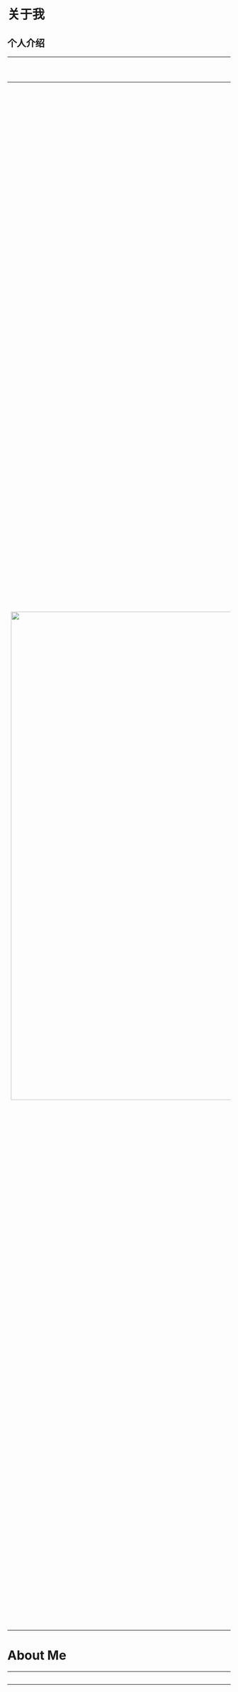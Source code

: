 # 关于我
## 个人介绍
| 照片 | 简要介绍 |
|----------|--------------------------|
|<img src="photo.png" align="left" width="1100"/>|**_肖亮_**，南京理工大学，紫金卓越教授，博士生导师，工学博士。入选国家万人计划科技创新领军人才、江苏省333工程领军科技人才（第二层次）、江苏省青蓝工程学术带头人，江苏省六大人才高峰计划。现任计算机学院副院长、教育部高维信息智能感知与系统重点实验室副主任、江苏省光谱信息感知与系统重点实验室副主任，CCF理事和杰出会员，中国计算机学会计算机视觉专委委员，江苏省计算机学会常务理事和学术工委主任。通过承担国家重点研发课题、科技部重大仪器专项、国家自然基金、江苏省前沿技术等国家级和省部级任务20余项，研制低空遥感大模型、多模态遥感智能解译系统、工业场景数字孪生和虚拟交互系统等，取得行业应用，获省部级科学技术奖7项。近五年，IEEE 汇刊、CVPR、ICCV等发表论文100余篇。拥有发明专利40余项；出版《现代图像处理学导论》《多源空谱遥感融合表示学习》等专著或教材5本，《图像分析基础》、《数据科学与工程》等3门课程获得省部级优秀课程，中国图象图形学会高等学校教育教学成果二等奖1项。|


# About Me
| Photo | Introduction |
|----------|--------------------------|
|<img src="photo.png" align="left" width="1100"/>|**_Liang Xiao_** is a Zijin Distinguished Professor and Ph.D. supervisor at Nanjing University of Science and Technology. He has been recognized as a Leading Talent in Technological Innovation under the National Ten Thousand Talents Program and holds multiple provincial talent titles. He currently serves as Vice Dean of the School of Computer Science and Deputy Director of two key laboratories under the Ministry of Education and Jiangsu Province. His research focuses on remote sensing, computer vision, and intelligent perception systems. He has led over 20 national and provincial projects, published more than 100 papers in top journals and conferences such as IEEE Transactions, CVPR, and ICCV, and holds over 40 invention patents. He has received 7 provincial and ministerial-level Science and Technology Awards and authored several influential textbooks in image processing and remote sensing.|


 <table>
  <tr >
    <td>姓 名</td><td  width="280px">肖亮</td>
    <td>性 别</td><td  width="280px">男</td>
  </tr>
  <tr>
    <td>出生年月</td><td>1976年2月</td>
    <td>籍贯</td><td>湖南长沙</td>
  </tr>
  <tr>
    <td>民 族</td><td>汉族</td>
    <td>政治面貌</td><td>中国共产党党员</td>
  </tr>
  <tr>
    <td>最高学历</td><td>研究生毕业</td>
    <td>最后学位</td><td>工学博士</td>
  </tr>
  <tr>
    <td>技术职称</td><td>教授</td>
    <td>导师类别</td><td>博士生导师</td>
  </tr>
  <tr>
    <td>导师类型</td><td>校内</td>
    <td>兼职导师</td><td>否</td>
  </tr>
  <tr>
    <td>行政职务</td><td>副院长</td>
    <td>Email</td><td>xiaoliang@mail.njust.edu.cn</td>
  </tr>
  <tr>
    <td>工作单位</td><td>南京理工大学计算机科学与工程学院</td>
    <td>邮政编码</td><td>210094</td>
  </tr>
  <tr>
    <td>通讯地址</td><td>南京市孝陵卫200号</td>
    <td>个人主页</td><td><a href="https://www.researchgate.net/profile/Liang-Xiao-14">https://www.researchgate.net/profile/Liang-Xiao-14</a></td>
  </tr>
  <tr>
    <td>单位电话</td><td>025-84315645</td>
    <td>信息更新时间</td><td>2024年11月22日</td>
  </tr>
</table> 

## 指导学科
<table border="1" cellspacing="0" cellpadding="6" style="border-collapse:collapse; width:100%;">
  <tr>
    <td style="width:80px;">学科专业(主)</td>
    <td style="width:250px;">081203计算机应用技术</td>
    <td style="width:80px;">招生类别</td>
    <td style="width:100px;">博、硕士</td>
    <td style="width:80px;">所在学院</td>
    <td>计算机科学与工程学院</td>
  </tr>
  <tr>
    <td>研究方向</td>
    <td colspan="5">
      人工智能应用基础、机器学习与智能信息处理等研究；计算机视觉与图像理解；光谱成像与智能解译系统应用；
      多模态遥感AI基础模型与垂直类行业应用模型；虚拟现实与智能图形等<br/>
      前期合作研发开源医学影像系统
      <a href="http://www.farsight-toolkit.org/wiki/Roysam_Laboratory" target="_blank">
        http://www.farsight-toolkit.org/wiki/Roysam_Laboratory
      </a> 等
    </td>
  </tr>
  <tr>
    <td>学科专业(辅)</td>
    <td>0835软件工程</td>
    <td>招生类别</td>
    <td>博、硕士</td>
    <td>所在学院</td>
    <td>计算机科学与工程学院</td>
  </tr>
  <tr>
    <td>研究方向</td>
    <td colspan="5">
      智能软件测试、AI系统可靠性和深度学习可解释性分析、领域软件服务计算与系统、真域感图形渲染与软件
    </td>
  </tr>
</table>

## 工作经历
- 2013.4-至今, 南京理工大学, 计算机科学与工程学院, 教授
- 2007.4-2013.3, 南京理工大学, 计算机科学与工程学院, 副教授
- 2004.3-2007.4, 南京理工大学, 计算机科学与工程学院, 讲师
- 2009.6-2010.7, 美国伦斯勒理工学院, 博士后, 合作导师: Badrineath Roysam
- 2006.1-2008.12, 南京理工大学控制科学与工程博士后流动站, 博士后, 合作导
师: 韦志辉

## 教育经历
- 1999.9–2004.3, 南京理工大学, 计算机应用技术, 博士, 导师: 吴慧中
- 1995.9–1999.7, 南京理工大学, 计算数学与应用软件, 学士,导师: 韦志辉

## 获奖、荣誉称号
- 国家级科技领军人才计划，2023；
- “岩心多参数数字化扫描装备研发与产业化应用”,自然资源科学技术奖，二等奖，2023，排名5.
- “高分辨率光谱智能感知与解译系统关键技术与应用”，江苏省科学技术奖，二等奖，2022，排名1；
- "公共安全视域下社会治理的赋能技术研究"， 中国指挥与控制学会科学技术奖，一等奖，2022，排名4.
- 江苏省333工程领军科技人才（第二层次），2022
- 江苏省青蓝工程中青年学术带头人，2020
- “小型机载成像光谱仪关键技术与应用”，国土资源科学技术奖，二等奖，2020，排名2；
- “基于空谱联合结构化特征的高光谱图像分析方法与应用技术”，江苏省科学技术奖，二等奖，2019，排名3；
- “红外矿物光谱数据综合处理系统”，国土资源科学技术二等奖，2018，排名4；
- “遥感地质应用微型高光谱成像仪与数据分析系统”，第二届军民两用技术创新应用大赛，铜奖，2017，排名1；
- “高性能图像与视频超分辨支撑理论与应用技术”，江苏省科学技术奖，三等奖, 2013, 排名1.
- 江苏省六大人才高峰，2012；
- 江苏省333工程中青年学术带头人，2011；
- 江苏省青蓝工程青年骨干教师，2008。
## 社会、学会及学术兼职
- 2011年担任江苏省光谱成像与智能感知重点实验室副主任;
- 2015年担任教育部高维信息智能感知与系统重点实验室副主任；
- CCF 理事和CCF 杰出会员
- 江苏省工业与应用数学学会理事
- 江苏省人工智能学会智能遥感专委会副主任
- 江苏省计算机学会学术工委执行主任
- CCF 秀湖会议AC委员，CCF 青年工委执委，CCF 计算机视觉专委委员，CCF 计算机应用专委委员
- IEEE Senior Member、ACM等会员
- CCF YOCSEF南京 2018-2019 主席，CCF 南京会员中心副主席【2018-2022】
- IEEE TPAMI、IEEE TIP、 IEEE TGRS、IEEE TNNLS、IEEE JSTARS、IEEE TSP、IEEE GRSL 等长期审稿人，若干国际期刊客座编辑
- 科技部项目、国家自然科学基金、人才项目评审、会评等专家
## 科研项目
- 江苏省地质局科研项目，航空多源遥感数据融合与智能化信息提取及应用研究，2023KY11，2023.9-2025.12
- 某部委项目. XXX数据驱动建模, 50万，子任务负责人
- 某部委项目. XXX交互式三维场景与基础服务系统，2588万，参与
- 国家自然科学基金【面上】，正则化模型与深度生成先验联合驱动的高光谱压缩快照重建方法，62471235，2025.1-2028.12，51万，主持
- 基于多模态预训练模型的发型生成方法研究，企业委托，20万，主持
- 基于双相机的高光谱低秩张量融合计算成像方法，专利成果转让，主持
- 江苏省前沿技术研发计划，低空多模态遥感基础模型与智能解译技术研发， BF2024070，2024.9-2027.8，1000万，主持
- 华为合作项目，移动端流体仿真平台项目，2024.9-2027.6，98.8万，主持
## 近期代表性项目
- 国家自然科学基金【面上】. 基于张量低秩和深度先验的高光谱与多光谱图像融合理论与方法，61871226，2019.1-2022.12，66万，主持
- 国家重点研发课题, 大视场机载高光谱成像数据处理与智能分析软件研发，2016YF01360， 2016.6-2020.12， 380万，主持
- 国家自然科学基金【面上】.高光谱图像联合超分辨与分类的结构化稀疏学习理论与算法，61571230，2016.1-2019.12，58万，主持
- 江苏省重点研发计划，面向公共安全的融合计算光谱视频成像技术与系统，2018.7-2022.12，60万，主持
- 国家自然科学基金重点项目，图像融合识别与 导向过程的数学理论与方法，2015.1-2020.12，280万，参与
- 国家重大科学仪器设备开发专项，岩心光谱扫描仪与产业化，2012.6-2018.12，3500万，子任务负责人
- 华为：智慧运营软件研发， 114万，主持
- 中央高校基本业务项目-重大重点项目培育专项，  融合计算光谱视频成像仪研发 30918011104， 30万
- 国家自然科学基金【面上】，结合时空统计学习的视频超分辨自适应稀疏正则化理论与算法，61171165，2012-01-01至2015-12-31 , 60万，主持
- 国家自然科学基金， 基于形态分量分析的图像超分辨重建机理与算法研究，60802039， 2009-01-01至2011-12-31 , 20万，主持
## 发表论文
- More paper : [ [Click Here](https://dblp.org/pid/x/LiangXiao1.html) ]
- Ling Hu, Qichao Liu, Jia Liu, Liang Xiao:PRBCD-Net: Predict-Refining-Involved Bidirectional Contrastive Difference Network for Unsupervised Change Detection. IEEE Trans. Geosci. Remote. Sens. 61: 1-17 (2023)
- Wenzhen Wang, Fang Liu, Jia Liu, Liang Xiao:Cross-Domain Few-Shot Hyperspectral Image Classification With Class-Wise Attention. IEEE Trans. Geosci. Remote. Sens. 61: 1-18 (2023)
- Wenzhen Wang, Fang Liu, Wenzhi Liao, Liang Xiao:Cross-Modal Graph Knowledge Representation and Distillation Learning for Land Cover Classification. IEEE Trans. Geosci. Remote. Sens. 61: 1-18 (2023)
- Huicong Wu, Liang Xiao, Le Sun, Byeungwoo Jeon:A Novel Video Stabilization Model With Motion Morphological Component Priors. IEEE Trans. Multim. 25: 389-404 (2023)
- Jia Liu, Maoguo Gong, Liang Xiao，et.al:Evolving Connections in Group of Neurons for Robust Learning. IEEE Trans. Cybern. 52(5): 3069-3082 (2022)
- Ling Hu, Jia Liu, Liang Xiao.A Total Variation Regularized Bipartite Network for Unsupervised Change Detection. IEEE Trans. Geosci. Remote. Sens. 60: 1-18 (2022)
- Nan Huang, Liang Xiao, Jianjun Liu, Jocelyn Chanussot:Graph Convolutional Sparse Subspace Coclustering With Nonnegative Orthogonal Factorization for Large Hyperspectral Images. IEEE Trans. Geosci. Remote. Sens. 60: 1-16 (2022)
- Nan Huang, Liang Xiao, Yang Xu, Jocelyn Chanussot:A Bipartite Graph Partition-Based Coclustering Approach With Graph Nonnegative Matrix Factorization for Large Hyperspectral Images. IEEE Trans. Geosci. Remote. Sens. 60: 1-18 (2022)
- Qichao Liu, Liang Xiao, Jingxiang Yang, Zhihui Wei:Multilevel Superpixel Structured Graph U-Nets for Hyperspectral Image Classification. IEEE Trans. Geosci. Remote. Sens. 60: 1-15 (2022
- Hao Chen, Yangzhun Zhou, Jun Li, Xiu-Shen Wei, Liang Xiao:Self-Supervised Multi-Category Counting Networks for Automatic Check-Out. IEEE Trans. Image Process. 31: 3004-3016 (2022)
- Huicong Wu, Liang Xiao, Zhihui Wei:Simultaneous Video Stabilization and Rolling Shutter Removal. IEEE Trans. Image Process. 30: 4637-4652 (2021)
- Jie Song, Liang Xiao, Mohsen Molaei, Zhichao Lian:Sparse Coding Driven Deep Decision Tree Ensembles for Nucleus Segmentation in Digital Pathology Images. IEEE Trans. Image Process. 30: 8088-8101 (2021)
- Jianjun Liu, Zebin Wu, Liang Xiao, Jun Sun, Hong Yan:A Truncated Matrix Decomposition for Hyperspectral Image Super-Resolution. IEEE Trans. Image Process. 29: 8028-8042 (2020)
## 出版专著和教材
- 肖亮*, 杨劲翔,刘芳. 现代图像处理学导论，北京，科学出版社，2023..10
- 肖亮*, 杨劲翔, 徐洋, 赵永强[著]. 多源空谱遥感图像融合的表示学习方法, 北京, 科学出版社, 2021.7.
- 肖亮*; 刘鹏飞[著]. 空谱遥感图像融合建模机理与变分方法, 科学出版社, 2020.6
- 肖亮*; 韦志辉; 邵文泽, [著].基于图像先验建模的图像超分辨理论与算法：变分PDE，稀疏正则化与贝叶斯方法, 国防出版社, 2017.7
- 张军，肖亮，韦志辉[著]，图像复原的变分正则化建模—从整数阶到分数阶，国防工业出版社，2021.8
- 肖亮，张军，刘鹏飞[译著]，稀疏图像与信号处理：小波，曲波，形态多元性，国防工业出版社，2015.5


